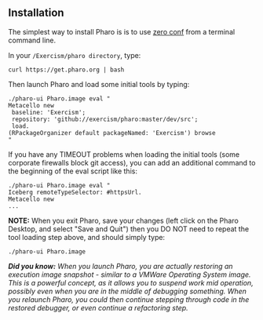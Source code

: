 ## Installation

The simplest way to install Pharo is is to use [zero conf](http://pharo.org/download#//*[@id="main"]/div/h2[3]) from a terminal command line.

In your ```/Exercism/pharo directory```, type:
```$xslt
curl https://get.pharo.org | bash
```

Then launch Pharo and load some initial tools by typing:
```$xslt
./pharo-ui Pharo.image eval "
Metacello new 
 baseline: 'Exercism'; 
 repository: 'github://exercism/pharo:master/dev/src';
 load.
(RPackageOrganizer default packageNamed: 'Exercism') browse
"
```

If you have any TIMEOUT problems when loading the initial tools (some corporate firewalls block git access), you can add an additional command to 
the beginning of the eval script like this:
 ```
./pharo-ui Pharo.image eval "
Iceberg remoteTypeSelector: #httpsUrl.
Metacello new 
...
```

**NOTE:** When you exit Pharo, save your changes (left click on the Pharo Desktop, and select "Save and Quit") then you DO NOT need
to repeat the tool loading step above, and should simply type:
```$xslt
./pharo-ui Pharo.image
```

***Did you know:** When you launch Pharo, you are actually restoring an execution image snapshot - similar to a VMWare Operating System image. This
is a powerful concept, as it allows you to suspend work mid operation, possibly even when you are in the middle of debugging
something. When you relaunch Pharo, you could then continue stepping through code in the restored debugger, or even continue a refactoring step.*
